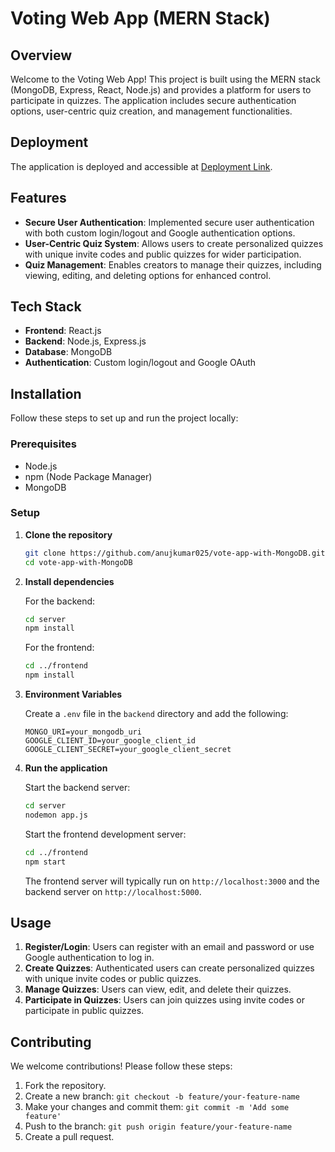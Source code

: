 # Voting Web App (MERN Stack)

## Overview
Welcome to the Voting Web App! This project is built using the MERN stack (MongoDB, Express, React, Node.js) and provides a platform for users to participate in quizzes. The application includes secure authentication options, user-centric quiz creation, and management functionalities.

## Deployment
The application is deployed and accessible at [Deployment Link](https://66e575bf49004939ba38a25f--rainbow-sunflower-71542f.netlify.app/).

## Features
- **Secure User Authentication**: Implemented secure user authentication with both custom login/logout and Google authentication options.
- **User-Centric Quiz System**: Allows users to create personalized quizzes with unique invite codes and public quizzes for wider participation.
- **Quiz Management**: Enables creators to manage their quizzes, including viewing, editing, and deleting options for enhanced control.

## Tech Stack
- **Frontend**: React.js
- **Backend**: Node.js, Express.js
- **Database**: MongoDB
- **Authentication**: Custom login/logout and Google OAuth

## Installation
Follow these steps to set up and run the project locally:

### Prerequisites
- Node.js
- npm (Node Package Manager)
- MongoDB

### Setup

1. **Clone the repository**
    ```bash
    git clone https://github.com/anujkumar025/vote-app-with-MongoDB.git
    cd vote-app-with-MongoDB
    ```

2. **Install dependencies**

    For the backend:
    ```bash
    cd server
    npm install
    ```

    For the frontend:
    ```bash
    cd ../frontend
    npm install
    ```

3. **Environment Variables**

    Create a `.env` file in the `backend` directory and add the following:
    ```env
    MONGO_URI=your_mongodb_uri
    GOOGLE_CLIENT_ID=your_google_client_id
    GOOGLE_CLIENT_SECRET=your_google_client_secret
    ```

4. **Run the application**

    Start the backend server:
    ```bash
    cd server
    nodemon app.js
    ```

    Start the frontend development server:
    ```bash
    cd ../frontend
    npm start
    ```

    The frontend server will typically run on `http://localhost:3000` and the backend server on `http://localhost:5000`.

## Usage
1. **Register/Login**: Users can register with an email and password or use Google authentication to log in.
2. **Create Quizzes**: Authenticated users can create personalized quizzes with unique invite codes or public quizzes.
3. **Manage Quizzes**: Users can view, edit, and delete their quizzes.
4. **Participate in Quizzes**: Users can join quizzes using invite codes or participate in public quizzes.

## Contributing
We welcome contributions! Please follow these steps:

1. Fork the repository.
2. Create a new branch: `git checkout -b feature/your-feature-name`
3. Make your changes and commit them: `git commit -m 'Add some feature'`
4. Push to the branch: `git push origin feature/your-feature-name`
5. Create a pull request.
